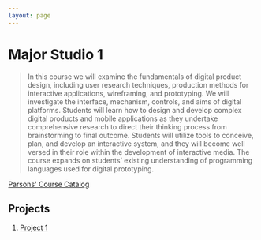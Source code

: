 ```yaml
---
layout: page
---
```


# Major Studio 1

> In this course we will examine the fundamentals of digital product design, including user research techniques, production methods for interactive applications, wireframing, and prototyping. We will investigate the interface, mechanism, controls, and aims of digital platforms. Students will learn how to design and develop complex digital products and mobile applications as they undertake comprehensive research to direct their thinking process from brainstorming to final outcome. Students will utilize tools to conceive, plan, and develop an interactive system, and they will become well versed in their role within the development of interactive media. The course expands on students’ existing understanding of programming languages used for digital prototyping.

[Parsons' Course Catalog](https://courses.newschool.edu/courses/PMCD5101/)

## Projects

1. [Project 1](./project-1.html)
